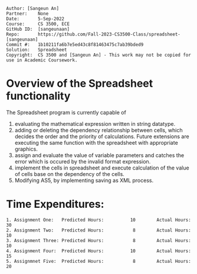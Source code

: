 ```
Author: [Sangeun An]    
Partner:    None
Date:       5-Sep-2022
Course:     CS 3500, ECE
GitHub ID:  [sangeunaan]
Repo:       https://github.com/Fall-2023-CS3500-Class/spreadsheet-[sangeunaan]
Commit #:   1b10211fa6b7e5ed43c8f81463475c7ab39bded9
Solution:   Spreadsheet
Copyright:  CS 3500 and [Sangeun An] - This work may not be copied for use in Academic Coursework.
```

# Overview of the Spreadsheet functionality

The Spreadsheet program is currently capable of 
1) evaluating the mathematical expression written in string datatype.
2) adding or deleting the dependency relationship between cells, which decides the order and the priority of calculations.
Future extensions are executing the same function with the spreadsheet with appropriate graphics.
3) assign and evaluate the value of variable parameters and catches the error which is occured by the invalid format expression.
4) implement the cells in spreadsheet and execute calculation of the value of cells base on the dependency of the cells.
5) Modifying AS5, by implementing saving as XML process.

# Time Expenditures:

    1. Assignment One:   Predicted Hours:          10        Actual Hours:       30
    2. Assignment Two:   Predicted Hours:           8        Actual Hours:       10
    3. Assignment Three: Predicted Hours:           8        Actual Hours:       10
    4. Assignment Four:  Predicted Hours:          10        Actual Hours:       15
    5. Assignmnet Five:  Predicted Hours:           8        Actual Hours:       20